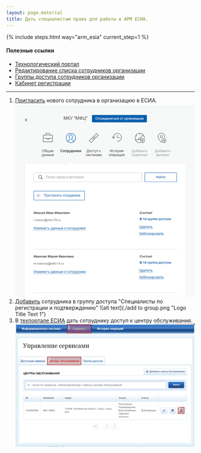 ```yaml
---
layout: page.material
title: Дать специалистам права для работы в АРМ ЕСИА.
---
```


{% include steps.html way="arm_esia" current_step=1 %}

#### Полезные ссылки
* [Технологический портал](https://esia.gosuslugi.ru/console/tech)
* [Редактирование списка сотрудников организации](https://esia.gosuslugi.ru/profile/org/emps.xhtml)
* [Группы доступа сотрудников организации](https://esia.gosuslugi.ru/profile/org/perms_grp.xhtml)
* [Кабинет регистрации](https://esia.gosuslugi.ru/ra)

___

1. [Пригласить](https://esia.gosuslugi.ru/profile/org/emps.xhtml) нового сотрудника в организацию в ЕСИА.
![alt text](./invite.png "Logo Title Text 1")
2. [Добавить](https://esia.gosuslugi.ru/profile/org/1060220967/perms_grp) сотрудника в группу доступа "Специалисты по регистрации и подтверждению"
![alt text](./add to group.png "Logo Title Text 1")
3. В [техпортале ЕСИА](https://esia.gosuslugi.ru/console/tech) дать сотруднику доступ к центру обслуживания.
![alt text](./1.png "Logo Title Text 1")
